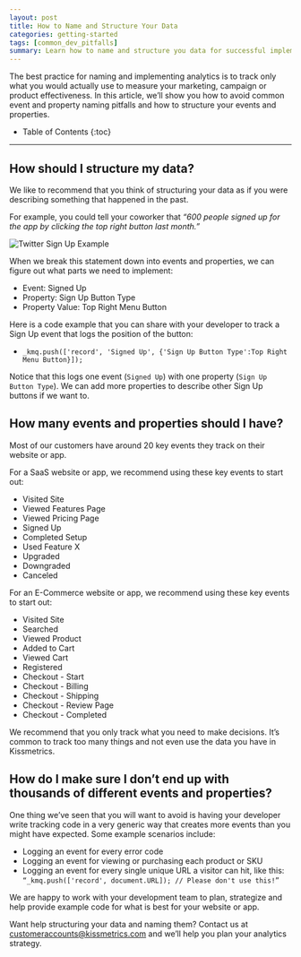 ```yaml
---
layout: post
title: How to Name and Structure Your Data
categories: getting-started
tags: [common_dev_pitfalls]
summary: Learn how to name and structure you data for successful implementation
---
```


The best practice for naming and implementing analytics is to track only what you would actually use to measure your marketing, campaign or product effectiveness. In this article, we’ll show you how to avoid common event and property naming pitfalls and how to structure your events and properties.

* Table of Contents
{:toc}
* * *

## How should I structure my data?

We like to recommend that you think of structuring your data as if you were describing something that happened in the past.

For example, you could tell your coworker that *“600 people signed up for the app by clicking the top right button last month.”*

![Twitter Sign Up Example][TwitterSignupSS]

When we break this statement down into events and properties, we can figure out what parts we need to implement:

* Event: Signed Up
* Property: Sign Up Button Type
* Property Value: Top Right Menu Button

Here is a code example that you can share with your developer to track a Sign Up event that logs the position of the button:
 * `_kmq.push(['record', 'Signed Up', {'Sign Up Button Type':Top Right Menu Button}]);`

Notice that this logs one event (`Signed Up`) with one property (`Sign Up Button Type`). We can add more properties to describe other Sign Up buttons if we want to.

## How many events and properties should I have?

Most of our customers have around 20 key events they track on their website or app.

For a SaaS website or app, we recommend using these key events to start out:

* Visited Site
* Viewed Features Page
* Viewed Pricing Page
* Signed Up
* Completed Setup
* Used Feature X
* Upgraded
* Downgraded
* Canceled

For an E-Commerce website or app, we recommend using these key events to start out:

* Visited Site
* Searched
* Viewed Product
* Added to Cart
* Viewed Cart
* Registered
* Checkout - Start
* Checkout - Billing
* Checkout - Shipping
* Checkout - Review Page
* Checkout - Completed

We recommend that you only track what you need to make decisions. It’s common to track too many things and not even use the data you have in Kissmetrics.

## How do I make sure I don’t end up with thousands of different events and properties?

One thing we’ve seen that you will want to avoid is having your developer write tracking code in a very generic way that creates more events than you might have expected. Some example scenarios include:

* Logging an event for every error code
* Logging an event for viewing or purchasing each product or SKU
* Logging an event for every single unique URL a visitor can hit, like this: `“_kmq.push(['record', document.URL]); // Please don't use this!”`

We are happy to work with your development team to plan, strategize and help provide example code for what is best for your website or app.

Want help structuring your data and naming them? Contact us at <customeraccounts@kissmetrics.com> and we’ll help you plan your analytics strategy.

[TwitterSignupSS]: https://kissmetrics-support-files.s3.amazonaws.com/assets/getting-started/how-to-name-and-structure-your-data/TwitterSignUp.png